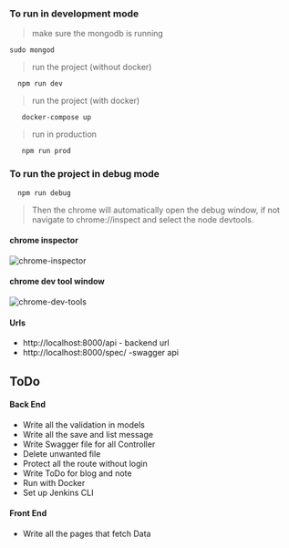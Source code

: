 ### To run in development mode
 
>  make sure the mongodb is running
 ```
 sudo mongod  
 
 ```
> run the project (without docker)
```	
  npm run dev 

```		
> run the project (with docker)
```
   docker-compose up 

 ```

> run in production 
```
   npm run prod

 ```

 ### To run the project in debug mode
 ```
   npm run debug
```
> Then the chrome will automatically open the debug window, if not navigate to chrome://inspect and select the node devtools.
#### chrome inspector 

![chrome-inspector](https://github.com/Pkandel/note-taking-apps/blob/component/backend/backend/public/img/chrome-inspector.png)

#### chrome dev tool window
![chrome-dev-tools](https://github.com/Pkandel/note-taking-apps/blob/component/backend/backend/public/img/dev-window.png)

#### Urls
 * http://localhost:8000/api - backend url 
 * http://localhost:8000/spec/ -swagger api

## ToDo
#### Back End
* Write all the validation in models
* Write all the save and list message 
* Write Swagger file for all Controller
* Delete unwanted file
* Protect all the route without login 
* Write ToDo for blog and note 
* Run with Docker
* Set up Jenkins CLI

#### Front End
* Write all the pages that fetch Data

